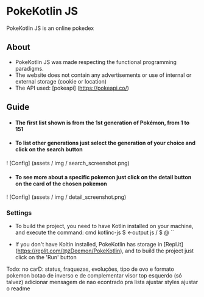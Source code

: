 # PokeKotlin JS

PokeKotlin JS is an online pokedex

## About
 * PokeKotlin JS was made respecting the functional programming paradigms.
 * The website does not contain any advertisements or use of internal or external storage (cookie or location)
 * The API used: [pokeapi] (https://pokeapi.co/)

## Guide
    
 * #### The first list shown is from the 1st generation of Pokémon, from 1 to 151

 * #### To list other generations just select the generation of your choice and click on the search button
 
! [Config] (assets / img / search_screenshot.png)

 * #### To see more about a specific pokemon just click on the detail button on the card of the chosen pokemon

! [Config] (assets / img / detail_screenshot.png)

### Settings

 * To build the project, you need to have Kotlin installed on your machine, and execute the command:
 cmd
 kotlinc-js $ <-output js / $ @
 ``

 * If you don't have Koltin installed, PokeKotlin has storage in [Repl.it] (https://replit.com/@zDeemon/PokeKotlin), and to build the project just click on the 'Run' button



Todo:
no carD: status, fraquezas, evoluções, tipo de ovo e formato pokemon 
botao de inverso e de complementar
visor top esquerdo (só talvez)
adicionar mensagem de nao econtrado pra lista
ajustar styles
ajustar o readme

